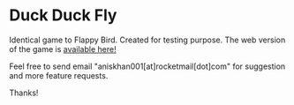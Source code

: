 # Duck Duck Fly

Identical game to Flappy Bird. Created for testing purpose.
The web version of the game is [available here!](http://aniskhan001.github.io/personal-test-projects/Duck%20Duck%20Fly/)

Feel free to send email "aniskhan001[at]rocketmail[dot]com" for suggestion and more feature requests.

Thanks!
